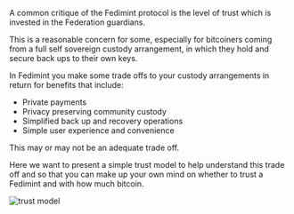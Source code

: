 A common critique of the Fedimint protocol is the level of trust which is invested in the Federation guardians. 

This is a reasonable concern for some, especially for bitcoiners coming from a full self sovereign custody arrangement, in which they hold and secure back ups to their own keys. 

In Fedimint you make some trade offs to your custody arrangements in return for benefits that include: 

- Private payments
- Privacy preserving community custody
- Simplified back up and recovery operations
- Simple user experience and convenience

This may or may not be an adequate trade off. 

Here we want to present a simple trust model to help understand this trade off and so that you can make up your own mind on whether to trust a Fedimint and with how much bitcoin. 

![trust model](/img/FedimintTrust.png)

